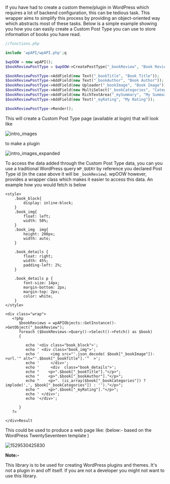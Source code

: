 If you have had to create a custom theme/plugin in WordPress which requires a lot of backend configuration, this can be tedious task.
This wrapper aims to simplify this process by providing an object-oriented way which abstracts most of these tasks.
Below is a simple example showing you how you can easily create a Custom Post Type you can use to store information of books you have read.

```php
//functions.php

include 'wpAPI/wpAPI.php';q

$wpOOW = new wpAPI();
$bookReviewPostType = $wpOOW->CreatePostType("_bookReview", "Book Review", true);

$bookReviewPostType->AddField(new Text("_bookTitle", "Book Title"));
$bookReviewPostType->AddField(new Text("_bookAuthor", "Book Author"));
$bookReviewPostType->AddField(new Uploader("_bookImage", "Book Image"));
$bookReviewPostType->AddField(new MultiSelect("_bookCategories", "Categories", ["Philosophy" => "Philosophy", "Auto-Biography" => "Auto-Biography", "Fiction" => "Fiction"]));
$bookReviewPostType->AddField(new RichTextArea("_mySummary", "My Summary"));
$bookReviewPostType->AddField(new Text("_myRating", "My Rating"));

$bookReviewPostType->Render();


```

This will create a Custom Post Type page (available at login) that will look like

![intro_images](/images/intro_output_image_input.png)

to make a plugin

![intro_images_expanded](/images/intro_main_image_expanded.png)

To access the data added through the Custom Post Type data, you can you use a traditional WordPress query `WP_QUERY` by reference you declared Post Type id  (in the case above it will be `_bookReview`). wpOOW  however, provides a wrapper class which makes it easier to access this data. An example  how you would fetch is below

```php+HTML
<style>
	.book_block{
		display: inline-block;
	}
	.book_img{
		float: left;
		width: 50%;
	}
	.book_img  img{
		height: 200px;
		width: auto;
	}

	.book_details {
		float: right;
		width: 45%;
		padding-left: 2%;
	}

	.book_details p {
		font-size: 14px;
		margin-bottom: 2px;
		margin-top: 2px;
		color: white;
	}
</style>

<div class="wrap">
   <?php
      $bookReviews = wpAPIObjects::GetInstance()->GetObject("_bookReview");
      foreach ($bookReviews->Query()->Select()->Fetch() as $book)
      {

         echo '<div class="book_block">';
         echo ' <div class="book_img">';
         echo '     <img src="'.json_decode( $book["_bookImage"])->url.'" alt="'.$book["_bookTitle"].'"  >';
         echo '     </div>';
         echo '     <div  class="book_details">';
         echo "    <p>".$book["_bookTitle"]."</p>";
         echo "    <p>".$book["_bookAuthor"]."</p>";
         echo "    <p>". (is_array($book["_bookCategories"]) ? implode(',', $book["_bookCategories"]) : '')."</p>";
         echo "    <p>".$book["_myRating"]."</p>";
         echo ' </div>';
         echo '</div>';

      }
   ?>

</div>Result
```



This could be used to produce a web page like: (below:- based on the WordPress TwentySeventeen template )

![1529530425830](/images/intro_output_image.png)

**Note:-**

This library is to be used for creating WordPress plugins and themes. It's not a plugin in and off itself. If you are not a developer you might not want to use this library.




